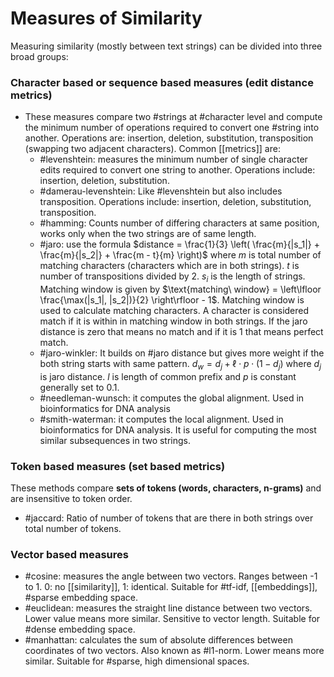 # Measures of Similarity

Measuring similarity (mostly between text strings) can be divided into three broad groups:
### Character based or sequence based measures (edit distance metrics)
- These measures compare two #strings at #character level and compute the minimum number of operations required to convert one #string into another. Operations are: insertion, deletion, substitution, transposition (swapping two adjacent characters). Common [[metrics]] are: 
	- #levenshtein: measures the minimum number of single character edits required to convert one string to another. Operations include: insertion, deletion, substitution. 
	- #damerau-levenshtein: Like #levenshtein but also includes transposition. Operations include: insertion, deletion, substitution, transposition.
	- #hamming: Counts number of differing characters at same position, works only when the two strings are of same length. 
	- #jaro: use the formula $distance = \frac{1}{3} \left( \frac{m}{|s_1|} + \frac{m}{|s_2|} + \frac{m - t}{m} \right)$ where $m$ is total number of matching characters (characters which are in both strings). $t$ is number of transpositions divided by 2. $s_i$ is the length of strings. Matching window is given by $\text{matching\ window} = \left\lfloor \frac{\max(|s_1|, |s_2|)}{2} \right\rfloor - 1$. Matching window is used to calculate matching characters. A character is considered match if it is within in matching window in both strings. If the jaro distance is zero that means no match and if it is 1 that means perfect match. 
	- #jaro-winkler: It builds on #jaro distance but gives more weight if the both string starts with same pattern. $d_w = d_j + \ell \cdot p \cdot (1 - d_j)$ where $d_j$ is jaro distance. $l$ is length of common prefix and $p$ is constant generally set to 0.1. 
	- #needleman-wunsch: it computes the global alignment. Used in bioinformatics for DNA analysis
	- #smith-waterman: it computes the local alignment. Used in bioinformatics for DNA analysis. It is useful for computing the most similar subsequences in two strings. 
### Token based measures (set based metrics)
These methods compare **sets of tokens (words, characters, n-grams)** and are insensitive to token order.
- #jaccard: Ratio of number of tokens that are there in both strings over total number of tokens. 
### Vector based measures
- #cosine: measures the angle between two vectors. Ranges between -1 to 1. 0: no [[similarity]], 1: identical. Suitable for #tf-idf, [[embeddings]], #sparse embedding space. 
- #euclidean: measures the straight line distance between two vectors. Lower value means more similar. Sensitive to vector length. Suitable for #dense embedding space.
- #manhattan: calculates the sum of absolute differences between coordinates of two vectors. Also known as #l1-norm. Lower means more similar. Suitable for #sparse, high dimensional spaces.


